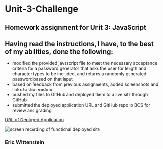 # Unit-3-Challenge
## Homework assignment for Unit 3: JavaScript

## Having read the instructions, I have, to the best of my abilities, done the following:

- modified the provided javascript file to meet the necessary acceptance criteria for a password generator that asks the user for length and character types to be included, and returns a randomly generated password based on that input
- based on feedback from previous assignments, added screenshots and links to this readme
- pushed my files to GitHub and deployed them to a live site through GitHub
- submitted the deployed application URL and GitHub repo to BCS for review and grading

[URL of Deployed Application](https://ericwittenstein.github.io/Unit-3-Challenge/)

![screen recording of functional deployed site]()

<!-- EHW SIGNET
---------
    |
  -----
    |
---------
 -->

### Eric Wittenstein